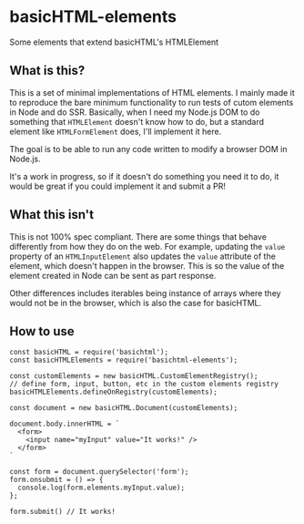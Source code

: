 # basicHTML-elements

Some elements that extend basicHTML's HTMLElement

## What is this?

This is a set of minimal implementations of HTML elements. I mainly made it to reproduce the bare minimum functionality to run tests of cutom elements in Node and do SSR. Basically, when I need my Node.js DOM to do something that `HTMLElement` doesn't know how to do, but a standard element like `HTMLFormElement` does, I'll implement it here.

The goal is to be able to run any code written to modify a browser DOM in Node.js.

It's a work in progress, so if it doesn't do something you need it to do, it would be great if you could implement it and submit a PR!

## What this isn't

This is not 100% spec compliant. There are some things that behave differently from how they do on the web. For example, updating the `value` property of an `HTMLInputElement` also updates the `value` attribute of the element, which doesn't happen in the browser. This is so the value of the element created in Node can be sent as part response.

Other differences includes iterables being instance of arrays where they would not be in the browser, which is also the case for basicHTML.

## How to use

```
const basicHTML = require('basichtml');
const basicHTMLElements = require('basichtml-elements');

const customElements = new basicHTML.CustomElementRegistry();
// define form, input, button, etc in the custom elements registry
basicHTMLElements.defineOnRegistry(customElements);

const document = new basicHTML.Document(customElements);

document.body.innerHTML = `
  <form>
    <input name="myInput" value="It works!" />
  </form>
`

const form = document.querySelector('form');
form.onsubmit = () => {
  console.log(form.elements.myInput.value);
};

form.submit() // It works!
```
